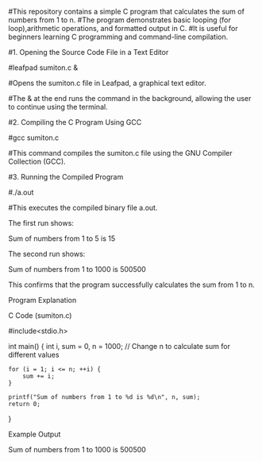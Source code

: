 #This repository contains a simple C program that calculates the sum of numbers from 1 to n. 
#The program demonstrates basic looping (for loop),arithmetic operations, and formatted output in C. 
#It is useful for beginners learning C programming and command-line compilation.









#1. Opening the Source Code File in a Text Editor

#leafpad sumiton.c &

#Opens the sumiton.c file in Leafpad, a graphical text editor.

#The & at the end runs the command in the background, allowing the user to continue using the terminal.


#2. Compiling the C Program Using GCC

#gcc sumiton.c

#This command compiles the sumiton.c file using the GNU Compiler Collection (GCC).


#3. Running the Compiled Program

#./a.out

#This executes the compiled binary file a.out.

The first run shows:

Sum of numbers from 1 to 5 is 15

The second run shows:

Sum of numbers from 1 to 1000 is 500500

This confirms that the program successfully calculates the sum from 1 to n.












Program Explanation

C Code (sumiton.c)

#include<stdio.h>

int main() {
    int i, sum = 0, n = 1000; // Change n to calculate sum for different values

    for (i = 1; i <= n; ++i) {
        sum += i;
    }

    printf("Sum of numbers from 1 to %d is %d\n", n, sum);
    return 0;
}

Example Output

Sum of numbers from 1 to 1000 is 500500



